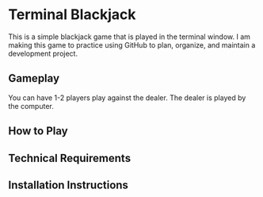 # Terminal Blackjack

This is a simple blackjack game that is played in the terminal window. I am making this game to practice using GitHub to plan, organize, and maintain a development project.

## Gameplay
You can have 1-2 players play against the dealer. The dealer is played by the computer.

## How to Play


## Technical Requirements

## Installation Instructions
